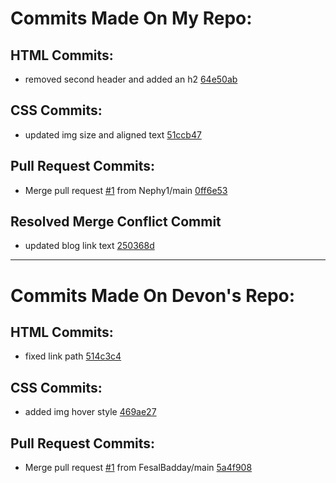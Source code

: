 # Commits Made On My Repo:


## HTML Commits:

- removed second header and added an h2 [64e50ab](https://github.com/FesalBadday/scavengit-game/commit/64e50ab79171a797fb8ad5978c759e6bdd58bf99)

## CSS Commits:

- updated img size and aligned text [51ccb47](https://github.com/FesalBadday/scavengit-game/commit/51ccb47fca14a5fa3d1d1b5a446556319be3481a)

## Pull Request Commits:

- Merge pull request [#1](https://github.com/FesalBadday/scavengit-game/pull/1) from Nephy1/main [0ff6e53](https://github.com/FesalBadday/scavengit-game/commit/0ff6e53b6580b481365a0789a5f8db7db36b2637)

## Resolved Merge Conflict Commit

- updated blog link text [250368d](https://github.com/FesalBadday/scavengit-game/commit/250368d24cd3309d427a56e9e83c8cc89bd51883)


---


# Commits Made On Devon's Repo:


## HTML Commits:

- fixed link path [514c3c4](https://github.com/Nephy1/cpnt-201-a4-devon/commit/514c3c492b12555d21947dfaa3c79e6ee092cb30)

## CSS Commits:

- added img hover style [469ae27](https://github.com/Nephy1/cpnt-201-a4-devon/commit/469ae27aca2ca8404e52511040151ce0f765c2d6)

## Pull Request Commits:

- Merge pull request [#1](https://github.com/Nephy1/cpnt-201-a4-devon/pull/1) from FesalBadday/main [5a4f908](https://github.com/Nephy1/cpnt-201-a4-devon/commit/5a4f9080347e8fc1df218ce7ab30ce07c7e6e2a1)